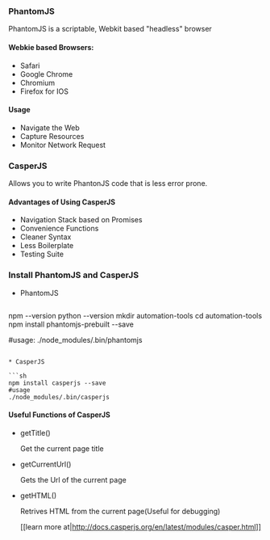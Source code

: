 ### PhantomJS

PhantomJS is a scriptable, Webkit based "headless" browser

#### Webkie based Browsers:
* Safari
* Google Chrome
* Chromium
* Firefox for IOS

#### Usage
* Navigate the Web
* Capture Resources
* Monitor Network Request

### CasperJS

Allows you to write PhantonJS code that is less error prone.

#### Advantages of Using CasperJS
* Navigation Stack based on Promises
* Convenience Functions
* Cleaner Syntax
* Less Boilerplate
* Testing Suite

### Install PhantomJS and CasperJS

* PhantomJS

   ```sh
npm --version
python --version
mkdir automation-tools
cd automation-tools
npm install phantomjs-prebuilt --save

#usage:
./node_modules/.bin/phantomjs

   ```

* CasperJS

   ```sh
   npm install casperjs --save
   #usage
   ./node_modules/.bin/casperjs

   ```

#### Useful Functions of CasperJS

* getTitle()

  Get the current page title

* getCurrentUrl()
  
  Gets the Url of the current page

* getHTML()

  Retrives HTML from the current page(Useful for debugging)

  [[learn more at|http://docs.casperjs.org/en/latest/modules/casper.html]]

